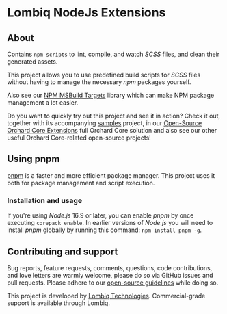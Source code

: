 # Lombiq NodeJs Extensions



## About

Contains `npm scripts` to lint, compile, and watch *SCSS* files, and clean their generated assets.

This project allows you to use predefined build scripts for *SCSS* files without having to manage the necessary *npm* packages yourself.

Also see our [NPM MSBuild Targets](https://github.com/Lombiq/NPM-Targets) library which can make NPM package management a lot easier.

Do you want to quickly try out this project and see it in action? Check it out, together with its accompanying [samples](../Lombiq.NodeJs.Extensions.Samples) project, in our [Open-Source Orchard Core Extensions](https://github.com/Lombiq/Open-Source-Orchard-Core-Extensions) full Orchard Core solution and also see our other useful Orchard Core-related open-source projects!

## Using pnpm

[pnpm](https://pnpm.io/) is a faster and more efficient package manager. This project uses it both for package management and script execution.

### Installation and usage

If you're using *Node.js* 16.9 or later, you can enable *pnpm* by once executing `corepack enable`. In earlier versions of *Node.js* you will need to install *pnpm* globally by running this command: `npm install pnpm -g`.


## Contributing and support

Bug reports, feature requests, comments, questions, code contributions, and love letters are warmly welcome, please do so via GitHub issues and pull requests. Please adhere to our [open-source guidelines](https://lombiq.com/open-source-guidelines) while doing so.

This project is developed by [Lombiq Technologies](https://lombiq.com/). Commercial-grade support is available through Lombiq.
